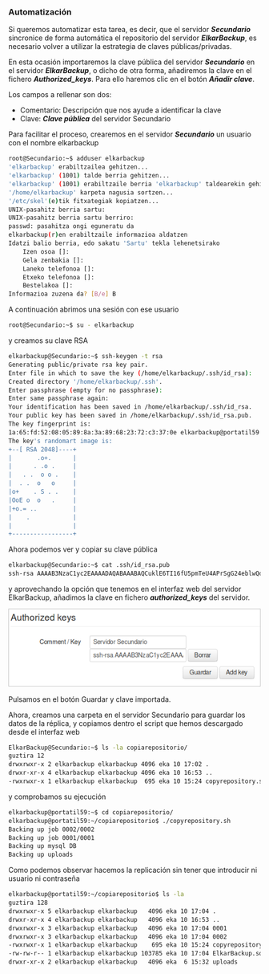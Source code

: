 ### Automatización

Si queremos automatizar esta tarea, es decir, que el servidor ***Secundario*** sincronice de forma automática el repositorio del servidor ***ElkarBackup***, es necesario volver a utilizar la estrategia de claves públicas/privadas.

En esta ocasión importaremos la clave pública del servidor ***Secundario*** en el servidor ***ElkarBackup***, o dicho de otra forma, añadiremos la clave en el fichero ***Authorized_keys***. Para ello haremos clic en el botón ***Añadir clave***.

Los campos a rellenar son dos:

- Comentario: Descripción que nos ayude a identificar la clave
- Clave: ***Clave pública*** del servidor Secundario

Para facilitar el proceso, crearemos en el servidor ***Secundario*** un usuario con el nombre elkarbackup

```bash
root@Secundario:~$ adduser elkarbackup
'elkarbackup' erabiltzailea gehitzen...
'elkarbackup' (1001) talde berria gehitzen...
'elkarbackup' (1001) erabiltzaile berria 'elkarbackup' taldearekin gehitzen...
'/home/elkarbackup' karpeta nagusia sortzen...
'/etc/skel'(e)tik fitxategiak kopiatzen...
UNIX-pasahitz berria sartu:
UNIX-pasahitz berria sartu berriro:
passwd: pasahitza ongi eguneratu da
elkarbackup(r)en erabiltzaile informazioa aldatzen
Idatzi balio berria, edo sakatu 'Sartu' tekla lehenetsirako
	Izen osoa []:
	Gela zenbakia []:
	Laneko telefonoa []:
	Etxeko telefonoa []:
	Bestelakoa []:
Informazioa zuzena da? [B/e] B
```


A continuación abrimos una sesión con ese usuario

```bash
root@Secundario:~$ su - elkarbackup
```


y creamos su clave RSA

```bash
elkarbackup@Secundario:~$ ssh-keygen -t rsa
Generating public/private rsa key pair.
Enter file in which to save the key (/home/elkarbackup/.ssh/id_rsa):
Created directory '/home/elkarbackup/.ssh'.
Enter passphrase (empty for no passphrase):
Enter same passphrase again:
Your identification has been saved in /home/elkarbackup/.ssh/id_rsa.
Your public key has been saved in /home/elkarbackup/.ssh/id_rsa.pub.
The key fingerprint is:
1a:65:fd:52:08:05:89:8a:3a:89:68:23:72:c3:37:0e elkarbackup@portatil59
The key's randomart image is:
+--[ RSA 2048]----+
|       .o+.      |
|      . .o .     |
|   . .  o o .    |
|  . .  o   o     |
|o+    . S . .    |
|OoE o  o   .     |
|+o.= ..          |
|    .            |
|                 |
+-----------------+
```


Ahora podemos ver y copiar su clave pública

```bash
elkarbackup@Secundario:~$ cat .ssh/id_rsa.pub
ssh-rsa AAAAB3NzaC1yc2EAAAADAQABAAABAQCuklE6TI16fU5pmTeU4APrSgG24eblwQdnHNtntUIIRSyAkAemPil2GDpufXgPKqT+FQV02z4JiaoTMMhQpsGqS/Shz/KE/MA7pm8k9v6qnFKVpY6HXZZyvgYhH+Yy6FxxDk+QGQqQMnabzmanyxcBBdQ3ZdluYbwT5kdlgAJR8eTlN/M08hrKKeQGbEVXP3GCPWYsiDV2p6VgRgkPzCSWUgMP63668ZAoNq8mlhW8RF+BEYDF9TPh7PJaEhc+Ea5LiiggD/E2lqQmFGYTqbjELKT4b97y6nDj+2UIG0pvqZ/dN0ZMdsCMX577e8ppkafMqgwGT3D7Af4gD9KninL3 ElkarBackup@Secundario
```


y aprovechando la opción que tenemos en el interfaz web del servidor ElkarBackup, añadimos la clave en fichero ***authorized_keys*** del servidor.

![Clientes y Tareas](../assets/parametros9.png)

Pulsamos en el botón Guardar y clave importada.

Ahora, creamos una carpeta en el servidor Secundario para guardar los datos de la réplica, y copiamos dentro el script que hemos descargado desde el interfaz web

```bash
ElkarBackup@Secundario:~$ ls -la copiarepositorio/
guztira 12
drwxrwxr-x 2 elkarbackup elkarbackup 4096 eka 10 17:02 .
drwxr-xr-x 4 elkarbackup elkarbackup 4096 eka 10 16:53 ..
-rwxrwxr-x 1 elkarbackup elkarbackup  695 eka 10 15:24 copyrepository.sh
```


y comprobamos su ejecución

```bash
elkarbackup@portatil59:~$ cd copiarepositorio/
elkarbackup@portatil59:~/copiarepositorio$ ./copyrepository.sh
Backing up job 0002/0002
Backing up job 0001/0001
Backing up mysql DB
Backing up uploads
```


Como podemos observar hacemos la replicación sin tener que introducir ni usuario ni contraseña

```bash
elkarbackup@portatil59:~/copiarepositorio$ ls -la
guztira 128
drwxrwxr-x 5 elkarbackup elkarbackup   4096 eka 10 17:04 .
drwxr-xr-x 4 elkarbackup elkarbackup   4096 eka 10 16:53 ..
drwxrwxr-x 3 elkarbackup elkarbackup   4096 eka 10 17:04 0001
drwxrwxr-x 3 elkarbackup elkarbackup   4096 eka 10 17:04 0002
-rwxrwxr-x 1 elkarbackup elkarbackup    695 eka 10 15:24 copyrepository.sh
-rw-rw-r-- 1 elkarbackup elkarbackup 103785 eka 10 17:04 ElkarBackup.sql
drwxr-xr-x 2 elkarbackup elkarbackup   4096 eka  6 15:32 uploads
```


